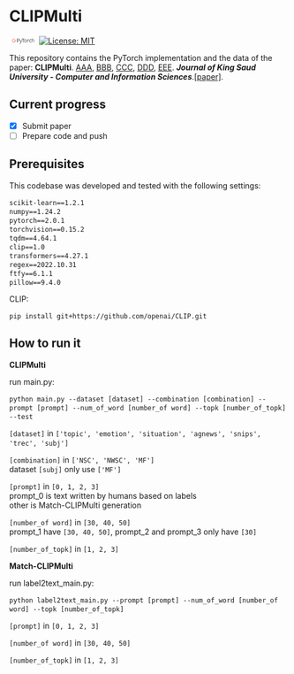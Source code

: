 <!--
 * @Author: Peng Wang
 * 
-->
# CLIPMulti

<img src="img/pytorch.png" width="10%"> [![License: MIT](https://img.shields.io/badge/License-MIT-yellow.svg)](https://opensource.org/licenses/MIT) 

This repository contains the PyTorch implementation and the data of the paper: **CLIPMulti**.
[AAA](), [BBB](), [CCC](), [DDD](), [EEE]().  ***Journal of King Saud University - Computer and Information Sciences***.[[paper]]().

## Current progress  

- [x] Submit paper
- [ ] Prepare code and push

## Prerequisites

This codebase was developed and tested with the following settings:

```
scikit-learn==1.2.1
numpy==1.24.2
pytorch==2.0.1
torchvision==0.15.2
tqdm==4.64.1
clip==1.0
transformers==4.27.1
regex==2022.10.31
ftfy==6.1.1
pillow==9.4.0
```

CLIP:

```shell
pip install git+https://github.com/openai/CLIP.git
```

## How to run it

**CLIPMulti**

run main.py:

```shell
python main.py --dataset [dataset] --combination [combination] --prompt [prompt] --num_of_word [number_of word] --topk [number_of_topk] --test
```

`[dataset]` in `['topic', 'emotion', 'situation', 'agnews', 'snips', 'trec', 'subj']`

`[combination]` in `['NSC', 'NWSC', 'MF']`  
dataset `[subj]` only use `['MF']`

`[prompt]` in `[0, 1, 2, 3]`  
prompt_0 is text written by humans based on labels  
other is Match-CLIPMulti generation

`[number_of word]` in `[30, 40, 50]`  
prompt_1 have `[30, 40, 50]`, prompt_2 and prompt_3 only have `[30]`

`[number_of_topk]` in `[1, 2, 3]`

**Match-CLIPMulti**

run label2text_main.py:

```shell
python label2text_main.py --prompt [prompt] --num_of_word [number_of word] --topk [number_of_topk]
```

`[prompt]` in `[0, 1, 2, 3]`  

`[number_of word]` in `[30, 40, 50]`  

`[number_of_topk]` in `[1, 2, 3]`

<!-- ## Our paper
<pre>
@inproceedings{qin-etal-2023-cliptext,
    title = "{CLIPT}ext: A New Paradigm for Zero-shot Text Classification",
    author = "Qin, Libo  and
      Wang, Weiyun  and
      Chen, Qiguang  and
      Che, Wanxiang",
    booktitle = "Findings of the Association for Computational Linguistics: ACL 2023",
    month = jul,
    year = "2023",
    address = "Toronto, Canada",
    publisher = "Association for Computational Linguistics",
    url = "https://aclanthology.org/2023.findings-acl.69",
    doi = "10.18653/v1/2023.findings-acl.69",
    pages = "1077--1088",
}
</pre> -->
